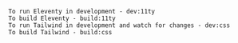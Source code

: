 
    To run Eleventy in development - dev:11ty
    To build Eleventy - build:11ty
    To run Tailwind in development and watch for changes - dev:css
    To build Tailwind - build:css

